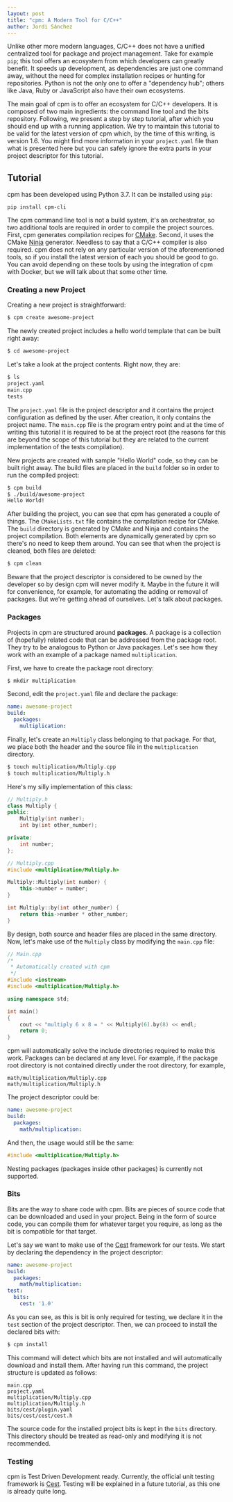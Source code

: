```yaml
---
layout: post
title: "cpm: A Modern Tool for C/C++"
author: Jordi Sánchez
---
```


Unlike other more modern languages, C/C++ does not have a unified centralized tool for package and project management. Take for example `pip`; this tool offers an ecosystem from which developers can greatly benefit. It speeds up development, as dependencies are just one command away, without the need for complex installation recipes or hunting for repositories. Python is not the only one to offer a "dependency hub"; others like Java, Ruby or JavaScript also have their own ecosystems.

The main goal of cpm is to offer an ecosystem for C/C++ developers. It is composed of two main ingredients: the command line tool and the bits repository. Following, we present a step by step tutorial, after which you should end up with a running application. We try to maintain this tutorial to be valid for the latest version of cpm which, by the time of this writing, is version 1.6. You might find more information in your `project.yaml` file than what is presented here but you can safely ignore the extra parts in your project descriptor for this tutorial.

## Tutorial

cpm has been developed using Python 3.7. It can be installed using `pip`:

```
pip install cpm-cli
```

The cpm command line tool is not a build system, it's an orchestrator, so two additional tools are required in order to compile the project sources. First, cpm generates compilation recipes for <a href="https://cmake.org" target="_blank" rel="noopener">CMake</a>. Second, it uses the CMake <a href="https://ninja-build.org" target="_blank" rel="noopener">Ninja</a> generator. Needless to say that a C/C++ compiler is also required. cpm does not rely on any particular version of the aforementioned tools, so if you install the latest version of each you should be good to go. You can avoid depending on these tools by using the integration of cpm with Docker, but we will talk about that some other time.

### Creating a new Project

Creating a new project is straightforward:

```bash
$ cpm create awesome-project
```

The newly created project includes a hello world template that can be built right away:

```bash
$ cd awesome-project
```

Let's take a look at the project contents. Right now, they are:

```bash
$ ls
project.yaml
main.cpp
tests
```

The `project.yaml` file is the project descriptor and it contains the project configuration as defined by the user. After creation, it only contains the project name. The `main.cpp` file is the program entry point and at the time of writing this tutorial it is required to be at the project root (the reasons for this are beyond the scope of this tutorial but they are related to the current implementation of the tests compilation).

New projects are created with sample "Hello World" code, so they can be built right away. The build files are placed in the `build` folder so in order to run the compiled project:

```bash
$ cpm build
$ ./build/awesome-project
Hello World!
```

After building the project, you can see that cpm has generated a couple of things. The `CMakeLists.txt` file contains the compilation recipe for CMake. The `build` directory is generated by CMake and Ninja and contains the project compilation. Both elements are dynamically generated by cpm so there's no need to keep them around. You can see that when the project is cleaned, both files are deleted:

```bash
$ cpm clean
```

Beware that the project descriptor is considered to be owned by the developer so by design cpm will never modify it. Maybe in the future it will for convenience, for example, for automating the adding or removal of packages. But we're getting ahead of ourselves. Let's talk about packages.

### Packages

Projects in cpm are structured around <strong>packages</strong>. A package is a collection of (hopefully) related code that can be addressed from the package root. They try to be analogous to Python or Java packages. Let's see how they work with an example of a package named `multiplication`.

First, we have to create the package root directory:

```bash
$ mkdir multiplication
```

Second, edit the `project.yaml` file and declare the package:

```yaml
name: awesome-project
build:
  packages:
    multiplication:
```

Finally, let's create an `Multiply` class belonging to that package. For that, we place both the header and the source file in the `multiplication` directory.

```bash
$ touch multiplication/Multiply.cpp
$ touch multiplication/Multiply.h
```

Here's my silly implementation of this class:

```cpp
// Multiply.h
class Multiply {
public:
    Multiply(int number);
    int by(int other_number);

private:
    int number;
};
```

```cpp
// Multiply.cpp
#include <multiplication/Multiply.h>

Multiply::Multiply(int number) {
    this->number = number;
}

int Multiply::by(int other_number) {
    return this->number * other_number;
}
```

By design, both source and header files are placed in the same directory. Now, let's make use of the `Multiply` class by modifying the `main.cpp` file:

```cpp
// Main.cpp
/*
 * Automatically created with cpm
 */
#include <iostream>
#include <multiplication/Multiply.h>

using namespace std;

int main()
{
    cout << "multiply 6 x 8 = " << Multiply(6).by(8) << endl;
    return 0;
}
```

cpm will automatically solve the include directories required to make this work. Packages can be declared at any level. For example, if the package root directory is not contained directly under the root directory, for example, 

```
math/multiplication/Multiply.cpp
math/multiplication/Multiply.h
```

The project descriptor could be:

```yaml
name: awesome-project
build:
  packages:
    math/multiplication:
```

And then, the usage would still be the same:

```cpp
#include <multiplication/Multiply.h>
```

Nesting packages (packages inside other packages) is currently not supported.

### Bits

Bits are the way to share code with cpm. Bits are pieces of source code that can be downloaded and used in your project. Being in the form of source code, you can compile them for whatever target you require, as long as the bit is compatible for that target.

Let's say we want to make use of the <a href="https://cestframework.com/" rel="noopener" target="_blank">Cest</a> framework for our tests. We start by declaring the dependency in the project descriptor:

```yaml
name: awesome-project
build:
  packages:
    math/multiplication:
test:
  bits:
    cest: '1.0'
```

As you can see, as this is bit is only required for testing, we declare it in the `test` section of the project descriptor. Then, we can proceed to install the declared bits with:

```bash
$ cpm install
```

This command will detect which bits are not installed and will automatically download and install them. After having run this command, the project structure is updated as follows:

```
main.cpp
project.yaml
multiplication/Multiply.cpp
multiplication/Multiply.h
bits/cest/plugin.yaml
bits/cest/cest/cest.h
```

The source code for the installed project bits is kept in the `bits` directory. This directory should be treated as read-only and modifying it is not recommended.

### Testing

cpm is Test Driven Development ready. Currently, the official unit testing framework is <a href="https://cestframework.com/" rel="noopener" target="_blank">Cest</a>. Testing will be explained in a future tutorial, as this one is already quite long.

